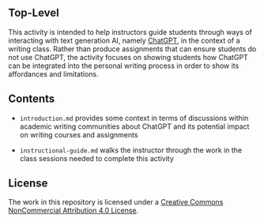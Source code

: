 ## Top-Level
This activity is intended to help instructors guide students through ways of interacting with text generation AI, namely [ChatGPT](https://openai.com/blog/chatgpt), in the context of a writing class. Rather than produce assignments that can ensure students do not use ChatGPT, the activity focuses on showing students how ChatGPT can be integrated into the personal writing process in order to show its affordances and limitations.

## Contents
* `introduction.md` provides some context in terms of discussions within academic writing communities about ChatGPT and its potential impact on writing courses and assignments

* `instructional-guide.md` walks the instructor through the work in the class sessions needed to complete this activity

## License
The work in this repository is licensed under a <a rel="license" href="https://creativecommons.org/licenses/by-nc/4.0/">Creative Commons NonCommercial Attribution 4.0 License</a>.